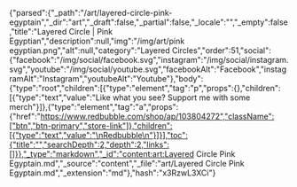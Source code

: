 {"parsed":{"_path":"/art/layered-circle-pink-egyptain","_dir":"art","_draft":false,"_partial":false,"_locale":"","_empty":false,"title":"Layered Circle | Pink Egyptian","description":null,"img":"/img/art/pink egyptian.png","alt":null,"category":"Layered Circles","order":51,"social":{"facebook":"/img/social/facebook.svg","instagram":"/img/social/instagram.svg","youtube":"/img/social/youtube.svg","facebookAlt":"Facebook","instagramAlt":"Instagram","youtubeAlt":"Youtube"},"body":{"type":"root","children":[{"type":"element","tag":"p","props":{},"children":[{"type":"text","value":"Like what you see? Support me with some merch"}]},{"type":"element","tag":"a","props":{"href":"https://www.redbubble.com/shop/ap/103804272","className":["btn","btn-primary","store-link"]},"children":[{"type":"text","value":"\nRedbubble\n"}]}],"toc":{"title":"","searchDepth":2,"depth":2,"links":[]}},"_type":"markdown","_id":"content:art:Layered Circle Pink Egyptain.md","_source":"content","_file":"art/Layered Circle Pink Egyptain.md","_extension":"md"},"hash":"x3RzwL3XCi"}